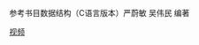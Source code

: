 参考书目数据结构（C语言版本）严蔚敏 吴伟民 编著

[视频](https://www.bilibili.com/video/BV1db411Y7Lm?spm_id_from=333.1007.top_right_bar_window_default_collection.content.click)